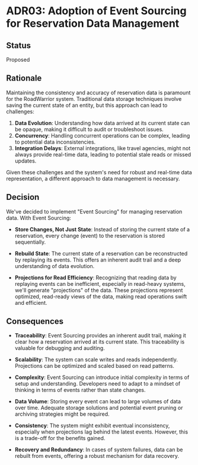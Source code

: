 # ADR03: Adoption of Event Sourcing for Reservation Data Management

## Status

Proposed

## Rationale

Maintaining the consistency and accuracy of reservation data is paramount for the RoadWarrior system. Traditional data storage techniques involve saving the current state of an entity, but this approach can lead to challenges:

1. **Data Evolution**: Understanding how data arrived at its current state can be opaque, making it difficult to audit or troubleshoot issues.
2. **Concurrency**: Handling concurrent operations can be complex, leading to potential data inconsistencies.
3. **Integration Delays**: External integrations, like travel agencies, might not always provide real-time data, leading to potential stale reads or missed updates.

Given these challenges and the system's need for robust and real-time data representation, a different approach to data management is necessary.

## Decision

We've decided to implement "Event Sourcing" for managing reservation data. With Event Sourcing:

- **Store Changes, Not Just State**: Instead of storing the current state of a reservation, every change (event) to the reservation is stored sequentially.

- **Rebuild State**: The current state of a reservation can be reconstructed by replaying its events. This offers an inherent audit trail and a deep understanding of data evolution.

- **Projections for Read Efficiency**: Recognizing that reading data by replaying events can be inefficient, especially in read-heavy systems, we'll generate "projections" of the data. These projections represent optimized, read-ready views of the data, making read operations swift and efficient.

## Consequences

- **Traceability**: Event Sourcing provides an inherent audit trail, making it clear how a reservation arrived at its current state. This traceability is valuable for debugging and auditing.

- **Scalability**: The system can scale writes and reads independently. Projections can be optimized and scaled based on read patterns.

- **Complexity**: Event Sourcing can introduce initial complexity in terms of setup and understanding. Developers need to adapt to a mindset of thinking in terms of events rather than state changes.

- **Data Volume**: Storing every event can lead to large volumes of data over time. Adequate storage solutions and potential event pruning or archiving strategies might be required.

- **Consistency**: The system might exhibit eventual inconsistency, especially when projections lag behind the latest events. However, this is a trade-off for the benefits gained.

- **Recovery and Redundancy**: In cases of system failures, data can be rebuilt from events, offering a robust mechanism for data recovery.
